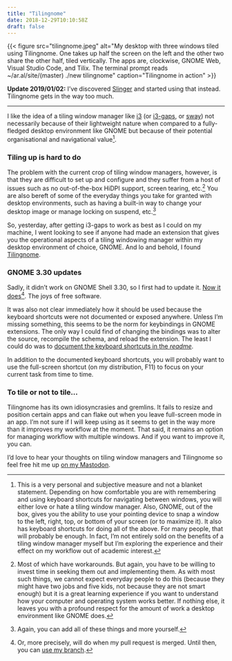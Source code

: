 ```yaml
---
title: "Tilingnome"
date: 2018-12-29T10:10:58Z
draft: false
---
```


{{< figure src="tilingnome.jpeg" alt="My desktop with three windows tiled using Tilingnome. One takes up half the screen on the left and the other two share the other half, tiled vertically. The apps are, clockwise, GNOME Web, Visual Studio Code, and Tilix. The terminal prompt reads ~/ar.al/site/(master) ./new tilingnome" caption="Tilingnome in action" >}}

__Update 2019/01/02:__ I’ve discovered [Slinger](https://github.com/timbertson/slinger) and started using that instead. Tilingnome gets in the way too much.

---

I like the idea of a tiling window manager like [i3](https://i3wm.org/) (or [i3-gaps](https://github.com/Airblader/i3), or [sway](https://swaywm.org/)) not necessarily because of their lightweight nature when compared to a fully-fledged desktop environment like GNOME but because of their potential organisational and navigational value[^1].

### Tiling up is hard to do

The problem with the current crop of tiling window managers, however, is that they are difficult to set up and configure and they suffer from a host of issues such as no out-of-the-box HiDPI support, screen tearing, etc.[^2] You are also bereft of some of the everyday things you take for granted with desktop environments, such as having a built-in way to change your desktop image or manage locking on suspend, etc.[^3]

So, yesterday, after getting i3-gaps to work as best as I could on my machine, I went looking to see if anyone had made an extension that gives you the operational aspects of a tiling windowing manager within my desktop environment of choice, GNOME. And lo and behold, I found [Tilingnome](https://github.com/rliang/gnome-shell-extension-tilingnome).

### GNOME 3.30 updates

Sadly, it didn’t work on GNOME Shell 3.30, so I first had to update it. [Now it does](https://github.com/rliang/gnome-shell-extension-tilingnome/pull/7)[^4]. The joys of free software.

It was also not clear immediately how it should be used because the keyboard shortcuts were not documented or exposed anywhere. Unless I’m missing something, this seems to be the norm for keybindings in GNOME extensions. The only way I could find of changing the bindings was to alter the source, recompile the schema, and reload the extension. The least I could do was to [document the keyboard shortcuts in the _readme_](https://github.com/aral/gnome-shell-extension-tilingnome/tree/gnome-shell-3.30).

In addition to the documented keyboard shortcuts, you will probably want to use the full-screen shortcut (on my distribution, F11) to focus on your current task from time to time.

### To tile or not to tile…

Tilingnome has its own idiosyncrasies and gremlins. It fails to resize and position certain apps and can flake out when you leave full-screen mode in an app. I’m not sure if I will keep using as it seems to get in the way more than it improves my workflow at the moment. That said, it remains an option for managing workflow with multiple windows. And if you want to improve it, you can.

I’d love to hear your thoughts on tiling window managers and Tilingnome so feel free hit me up [on my Mastodon](https://mastodon.ar.al).

[^1]: This is a very personal and subjective measure and not a blanket statement. Depending on how comfortable you are with remembering and using keyboard shortcuts for navigating between windows, you will either love or hate a tiling window manager. Also, GNOME, out of the box, gives you the ability to use your pointing device to snap a window to the left, right, top, or bottom of your screen (or to maximize it). It also has keyboard shortcuts for doing all of the above. For many people, that will probably be enough. In fact, I’m not entirely sold on the benefits of a tiling window manager myself but I’m exploring the experience and their effect on my workflow out of academic interest.

[^2]: Most of which have workarounds. But again, you have to be willing to invest time in seeking them out and implementing them. As with most such things, we cannot expect everyday people to do this (because they might have two jobs and five kids, not because they are not smart enough) but it is a great learning experience if you want to understand how your computer and operating system works better. If nothing else, it leaves you with a profound respect for the amount of work a desktop environment like GNOME does.

[^3]: Again, you can add all of these things and more yourself.

[^4]: Or, more precisely, will do when my pull request is merged. Until then, you can [use my branch](https://github.com/aral/gnome-shell-extension-tilingnome/tree/gnome-shell-3.30).
